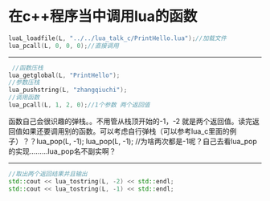 # 在c++程序当中调用lua的函数
```cpp
luaL_loadfile(L, "../../lua_talk_c/PrintHello.lua");//加载文件
lua_pcall(L, 0, 0, 0);//直接调用
```
************************************************************

```cpp
 //函数压栈
lua_getglobal(L, "PrintHello");
//参数压栈
lua_pushstring(L, "zhangqiuchi");
//调用函数
lua_pcall(L, 1, 2, 0);//1个参数 两个返回值
```
函数自己会很识趣的弹栈。。不用管从栈顶开始的-1，-2 就是两个返回值。读完返回值如果还要调用别的函数。可以考虑自行弹栈（可以参考lua_c里面的例子）？？lua_pop(L, -1); lua_pop(L, -1); //为啥两次都是-1呢？自己去看lua_pop的实现………lua_pop名不副实啊？
**************************************************************

```cpp
//取出两个返回结果并且输出
std::cout << lua_tostring(L, -2) << std::endl;
std::cout << lua_tostring(L, -1) << std::endl;
```